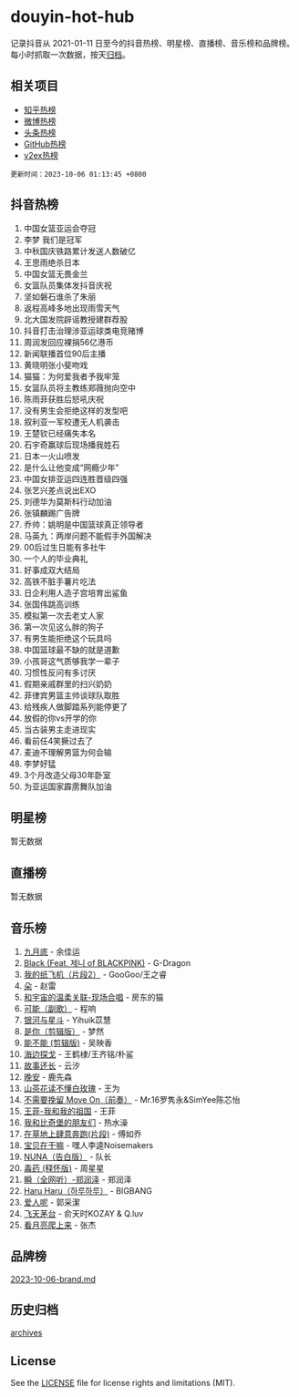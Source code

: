 # douyin-hot-hub

记录抖音从 2021-01-11 日至今的抖音热榜、明星榜、直播榜、音乐榜和品牌榜。每小时抓取一次数据，按天[归档](archives)。

## 相关项目

- [知乎热榜](https://github.com/lonnyzhang423/zhihu-hot-hub)
- [微博热榜](https://github.com/lonnyzhang423/weibo-hot-hub)
- [头条热榜](https://github.com/lonnyzhang423/toutiao-hot-hub)
- [GitHub热榜](https://github.com/lonnyzhang423/github-hot-hub)
- [v2ex热榜](https://github.com/lonnyzhang423/v2ex-hot-hub)


`更新时间：2023-10-06 01:13:45 +0800`

## 抖音热榜

1. 中国女篮亚运会夺冠
1. 李梦 我们是冠军
1. 中秋国庆铁路累计发送人数破亿
1. 王思雨绝杀日本
1. 中国女篮无畏金兰
1. 女篮队员集体发抖音庆祝
1. 坚如磐石谁杀了朱丽
1. 返程高峰多地出现雨雪天气
1. 北大国发院辟谣教授建群荐股
1. 抖音打击治理涉亚运球类电竞赌博
1. 周润发回应裸捐56亿港币
1. 新闻联播首位90后主播
1. 黄晓明张小斐吻戏
1. 猫猫：为何爱我者予我牢笼
1. 女篮队员将主教练郑薇抛向空中
1. 陈雨菲获胜后怒吼庆祝
1. 没有男生会拒绝这样的发型吧
1. 叙利亚一军校遭无人机袭击
1. 王楚钦已经痛失本名
1. 石宇奇赢球后现场播我姓石
1. 日本一火山喷发
1. 是什么让他变成“网瘾少年”
1. 中国女排亚运四连胜晋级四强
1. 张艺兴差点说出EXO
1. 刘德华为莫斯科行动加油
1. 张镇麟踢广告牌
1. 乔帅：姚明是中国篮球真正领导者
1. 马英九：两岸问题不能假手外国解决
1. 00后过生日能有多社牛
1. 一个人的毕业典礼
1. 好事成双大结局
1. 高铁不脏手薯片吃法
1. 日企利用人造子宫培育出鲨鱼
1. 张国伟跳高训练
1. 模拟第一次去老丈人家
1. 第一次见这么胖的狗子
1. 有男生能拒绝这个玩具吗
1. 中国篮球最不缺的就是道歉
1. 小孩哥这气质够我学一辈子
1. 习惯性反问有多讨厌
1. 假期亲戚群里的扫兴奶奶
1. 菲律宾男篮主帅谈球队取胜
1. 给残疾人做脚踏系列能停更了
1. 放假的你vs开学的你
1. 当古装男主走进现实
1. 看前任4笑撅过去了
1. 麦迪不理解男篮为何会输
1. 李梦好猛
1. 3个月改造父母30年卧室
1. 为亚运国家霹雳舞队加油

## 明星榜

暂无数据

## 直播榜

暂无数据

## 音乐榜

1. [九月底](https://sf3-cdn-tos.douyinstatic.com/obj/tos-cn-ve-2774/oMfewG4PDTFhF8iz3OGQ7ABH5i6fCgnMaoCbzZ) - 余佳运
1. [Black (Feat. 제니 of BLACKPINK)](https://sf3-cdn-tos.douyinstatic.com/obj/tos-cn-ve-2774/2eb92e2debbe4fe0a552bc099aef7f28) - G-Dragon
1. [我的纸飞机（片段2）](https://sf3-cdn-tos.douyinstatic.com/obj/tos-cn-ve-2774/oM2ZrKcg2CD5AeRB2gkeXOFB1IxAGJdZPazYHf) - GooGoo/王之睿
1. [朵](https://sf3-cdn-tos.douyinstatic.com/obj/tos-cn-ve-2774/932f5bdfcd7c47b880525e92ab8a4999) - 赵雷
1. [和宇宙的温柔关联-现场合唱](https://sf6-cdn-tos.douyinstatic.com/obj/tos-cn-ve-2774/o0hONGDYQBgk0e5bqDeQOonVmncA6tC2nBwZLT) - 房东的猫
1. [可能（副歌）](https://sf3-cdn-tos.douyinstatic.com/obj/tos-cn-ve-2774/cde1731888894259b333569393c2fb51) - 程响
1. [银河与星斗](https://sf3-cdn-tos.douyinstatic.com/obj/tos-cn-ve-2774/3cc0bf5f0ef140f7b6743a631bcf3c58) - Yihuik苡慧
1. [是你（剪辑版）](https://sf3-cdn-tos.douyinstatic.com/obj/tos-cn-ve-2774/46019dae783c4c969944217fe1cfafc4) - 梦然
1. [能不能 (剪辑版)](https://sf6-cdn-tos.douyinstatic.com/obj/tos-cn-ve-2774/fc4a6c45b4a34277ba4088e1d7fdff98) - 吴映香
1. [海边探戈](https://sf3-cdn-tos.douyinstatic.com/obj/tos-cn-ve-2774/os9gE0VQCGqt6VQkZDyBBYvfSDY0QFe3vVmubn) - 王鹤棣/王齐铭/朴鲨
1. [故事还长](https://sf3-cdn-tos.douyinstatic.com/obj/tos-cn-ve-2774/30a26758c8594f0ab81ac675c33ee2c5) - 云汐
1. [晚安](https://sf6-cdn-tos.douyinstatic.com/obj/tos-cn-ve-2774/a724c5e224464218839820f4e4fd632f) - 鹿先森
1. [山茶花读不懂白玫瑰](https://sf6-cdn-tos.douyinstatic.com/obj/tos-cn-ve-2774/osfn8B7DktrRHEPJgPCfDbw7QDQEkwC16BxZg9) - 王为
1. [不需要挽留 Move On（前奏）](https://sf6-cdn-tos.douyinstatic.com/obj/tos-cn-ve-2774/ooCBhgCCkF4nExzQL9WZSUbitfA8IsDkgQIYhe) - Mr.16罗隽永&SimYee陈芯怡
1. [王菲-我和我的祖国](https://sf6-cdn-tos.douyinstatic.com/obj/tos-cn-ve-2774/3ef0f373017541e18566595c96123cab) - 王菲
1. [我和比奇堡的朋友们](https://sf3-cdn-tos.douyinstatic.com/obj/tos-cn-ve-2774/f0505db981ea4a6d91453a15924a82aa) - 热水澡
1. [在草地上肆意奔跑(片段)](https://sf6-cdn-tos.douyinstatic.com/obj/tos-cn-ve-2774/8831d494742f45dabdfa8adb8b817259) - 傅如乔
1. [宝贝在干嘛](https://sf3-cdn-tos.douyinstatic.com/obj/tos-cn-ve-2774/okW4hBCfJI5B2ZEgTCtikhMW7IafzNrBQIYkpJ) - 嘿人李逵Noisemakers
1. [NUNA（告白版）](https://sf3-cdn-tos.douyinstatic.com/obj/tos-cn-ve-2774/a65828cbd8ce41a78a430a58b49f4feb) - 队长
1. [毒药 (释怀版)](https://sf6-cdn-tos.douyinstatic.com/obj/tos-cn-ve-2774/oYILMEAzspdZBIzy4frJNB8ZHPHWAhiwowd4Ad) - 周星星
1. [瞬（全网听）-郑润泽](https://sf6-cdn-tos.douyinstatic.com/obj/tos-cn-ve-2774/o4Vb9eJZClCZTnRQYy0BRSeHGrDtrkrQgIBvQt) - 郑润泽
1. [Haru Haru（하루하루）](https://sf3-cdn-tos.douyinstatic.com/obj/tos-cn-ve-2774/940c04aa98154ee7bdbaaa2ad9f28aec) - BIGBANG
1. [爱人呢](https://sf3-cdn-tos.douyinstatic.com/obj/tos-cn-ve-2774/2041dc10f3c442f1992b439a00eaf2ba) - 郭采潔
1. [飞天茅台](https://sf6-cdn-tos.douyinstatic.com/obj/tos-cn-ve-2774/o4GhTV5kIuMWmC2Ai1WzNglssgBfQaqQCSLxUU) - 俞天时KOZAY & Q.luv
1. [看月亮爬上来](https://sf3-cdn-tos.douyinstatic.com/obj/tos-cn-ve-2774/356c324112764016b25295e535f2daf0) - 张杰

## 品牌榜

[2023-10-06-brand.md](archives/2023-10-06-brand.md)

## 历史归档

[archives](archives)

## License

See the [LICENSE](LICENSE) file for license rights and limitations (MIT).

